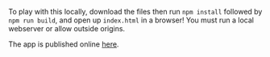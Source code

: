 To play with this locally, download the files then run `npm install` followed by `npm run build`, and open up `index.html` in a browser! You must run a local webserver or allow outside origins.

The app is published online [here](http://blog.krawaller.se/valcase/).
